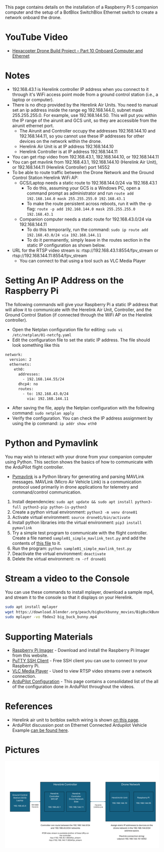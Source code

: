 This page contains details on the installation of a Raspberry Pi 5 companion computer and the setup of a BotBlox SwitchBlox Ethernet switch to create a network onboard the drone.

# YouTube Video
- [Hexacopter Drone Build Project – Part 10 Onboard Computer and Ethernet](https://youtu.be/5UbClGg2NsM)

# Notes
- 192.168.43.1 is Herelink controller IP address when you connect to it through it's WiFi access point mode from a ground control station (i.e., a laptop or computer).
- There is no dhcp provided by the Herelink Air Units. You need to manual set an ip address inside the range eg 192.168.144.0, subnet mask 255.255.255.0. For example, use 192.168.144.50. This will put you within the IP range of the airunit and GCS unit, so they are accessible from the airunit ethernet port.
  - The Airunit and Controller occupy the addresses 192.168.144.10 and 192.168.144.11, so you cannot use these IP addresses for other devices on the network within the drone.
  - Herelink Air Unit is at IP address 192.168.144.10
  - Herelink Controller is at IP address 192.168.144.11
- You can get rtsp video from 192.168.43.1, 192.168.144.10, or 192.168.144.11
- You can get mavlink from 192.168.43.1, 192.168.144.10 (Herelink Air Unit), or 192.168.144.11 (Herelink Controller) port 14552
- To be able to route traffic between the Drone Network and the Ground Control Station Herelink WiFi AP:
  - GCS/Laptop needs a static route to 192.168.144.0/24 via 192.168.43.1
    - To do this, assuming your GCS is a Windows PC, open a command prompt as administrator and run `route add 192.168.144.0 mask 255.255.255.0 192.168.43.1`
    - To make the route persistent across reboots, run it with the -p flag: `route -p add 192.168.144.0 mask 255.255.255.0 192.168.43.1`
  - Companion computer needs a static route for 192.168.43.0/24 via 192.168.144.11
    - To do this temporarily, run the command: `sudo ip route add 192.168.43.0/24 via 192.168.144.11`
    - To do it permanently, simply leave in the routes section in the static IP configuration as shown below.
- URL for the RTSP video stream is: rtsp://192.168.43.1:8554/fpv_stream or rtsp://192.168.144.11:8554/fpv_stream
  - You can connect to that using a tool such as VLC Media Player

# Setting An IP Address on the Raspberry Pi
The following commands will give your Raspberry Pi a static IP address that will allow it to communicate with the Herelink Air Unit, Controller, and the Ground Control Station (if connected through the WiFi AP on the Herelink controller). 

- Open the Netplan configuration file for editing: `sudo vi /etc/netplan/01-netcfg.yaml`
- Edit the configuration file to set the static IP address. The file should look something like this
```
network:
  version: 2
  ethernets:
    eth0:
      addresses:
        - 192.168.144.55/24
      dhcp4: no
      routes:
        - to: 192.168.43.0/24
          via: 192.168.144.11
```
- After saving the file, apply the Netplan configuration with the following command: `sudo netplan apply`
- Verify the configuration. You can check the IP address assignment by using the ip command: `ip addr show eth0`

# Python and Pymavlink
You may wish to interact with your drone from your companion computer using Python. This section shows the basics of how to communicate with the ArduPilot flight controller.

- [Pymavlink](https://github.com/ArduPilot/pymavlink) is a Python library for generating and parsing MAVLink messages. MAVLink (Micro Air Vehicle Link) is a communication protocol used primarily in drone applications for telemetry and command/control communication.

1. Install dependencies: `sudo apt update && sudo apt install python3-full python3-pip python-is-python3`
1. Create a python virtual environment: `python3 -m venv drone01`
1. Activate virtual environment: `source drone01/bin/activate`
1. Install python libraries into the virtual environment: `pip3 install pymavlink`
1. Try a simple test program to communicate with the flight controller. Create a file named `sample01_simple_mavlink_test.py` and add the contents of [this file](../../src/sample01_simple_mavlink_test/sample01_simple_mavlink_test.py) to it.
1. Run the program: `python sample01_simple_mavlink_test.py`
1. Deactivate the virtual environment: `deactivate`
1. Delete the virtual environment: `rm -rf drone01`


# Stream a video to the Console
You can use these commands to install mplayer, download a sample mp4, and stream it to the console so that it displays on your Herelink.
```sh
sudo apt install mplayer
wget https://download.blender.org/peach/bigbuckbunny_movies/BigBuckBunny_320x180.mp4 -O big_buck_bunny.mp4
sudo mplayer -vo fbdev2 big_buck_bunny.mp4
```

# Supporting Materials
- [Raspberry Pi Imager](https://www.raspberrypi.com/software/) - Download and install the Raspberry Pi Imager from this website.
- [PuTTY SSH Client](https://www.putty.org/) - Free SSH client you can use to connect to your Raspberry Pi.
- [VLC Media Player](https://www.videolan.org/) - Used to view RTSP video streams over a network connection.
- [ArduPilot Configuration](../ArduPilot-Config/ArduPilot-Config.md) - This page contains a consolidated list of the all of the configuration done in ArduPilot throughout the videos.


# References 
- Herelink air unit to botblox switch wiring is shown [on this page](https://ardupilot.org/copter/docs/common-ethernet-vehicle.html).
- ArduPilot discussion post on Ethernet Connected Ardupilot Vehicle Example [can be found here](https://discuss.ardupilot.org/t/ethernet-connected-ardupilot-vehicle-example/117942).


# Pictures
![Herelink Network Overview](./images/herelink-network-overview.png)